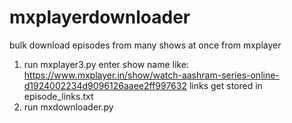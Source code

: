 # mxplayerdownloader
bulk download episodes from many shows at once from mxplayer

1. run mxplayer3.py
   enter show name like: https://www.mxplayer.in/show/watch-aashram-series-online-d1924002234d9096126aaee2ff997632
   links get stored in episode_links.txt
3. run mxdownloader.py
